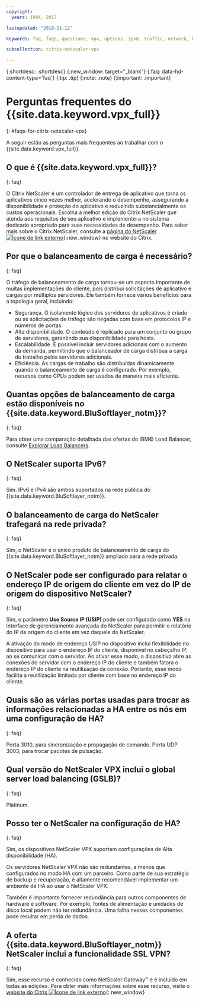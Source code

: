 ```yaml
---
copyright:
  years: 1994, 2017

lastupdated: "2018-11-12"

keywords: faq, faqs, questions, vpx, options, ipv6, traffic, network, ha, ssl, vpn

subcollection: citrix-netscaler-vpx

---
```


{:shortdesc: .shortdesc}
{:new_window: target="_blank"}
{:faq: data-hd-content-type='faq'}
{:tip: .tip}
{:note: .note}
{:important: .important}

# Perguntas frequentes do {{site.data.keyword.vpx_full}}
{: #faqs-for-citrix-netscaler-vpx}

A seguir estão as perguntas mais frequentes ao trabalhar com o {{site.data.keyword.vpx_full}}.

## O que é {{site.data.keyword.vpx_full}}?
{: faq}

O Citrix NetScaler é um controlador de entrega de aplicativo que torna os aplicativos cinco vezes melhor, acelerando o desempenho, assegurando a disponibilidade e proteção do aplicativo e reduzindo substancialmente os custos operacionais. Escolha a melhor edição do Citrix NetScaler que atenda aos requisitos de seu aplicativo e implemente-a no sistema dedicado apropriado para suas necessidades de desempenho. Para saber mais sobre o Citrix NetScaler, consulte a [página do NetScaler ![Ícone de link externo](../../icons/launch-glyph.svg "Ícone de link externo")](http://www.citrix.com/products/netscaler-application-delivery-controller/overview.html){:new_window}
no website do Citrix.

## Por que o balanceamento de carga é necessário?
{: faq}

O tráfego de balanceamento de carga tornou-se um aspecto importante de muitas implementações do cliente, pois distribui solicitações de aplicativo e cargas por múltiplos servidores. Ele também fornece vários benefícios para a topologia geral, incluindo:

* Segurança. O isolamento lógico dos servidores de aplicativos é criado ou as solicitações de tráfego são negadas com base em protocolos IP e números de portas.
* Alta disponibilidade. O conteúdo é replicado para um conjunto ou grupo de servidores, garantindo sua disponibilidade para hosts.
* Escalabilidade. É possível incluir servidores adicionais com o aumento da demanda, permitindo que o balanceador de carga distribua a carga de trabalho pelos servidores adicionais.
* Eficiência. As cargas de trabalho são distribuídas dinamicamente quando o balanceamento de carga é configurado. Por exemplo, recursos como CPUs podem ser usados de maneira mais eficiente.

## Quantas opções de balanceamento de carga estão disponíveis no {{site.data.keyword.BluSoftlayer_notm}}?
{: faq}

Para obter uma comparação detalhada das ofertas do IBM© Load Balancer, consulte [Explorar Load Balancers](/docs/infrastructure/loadbalancer-service?topic=loadbalancer-service-explore).

## O NetScaler suporta IPv6?
{: faq}

Sim. IPv6 e IPv4 são ambos suportados na rede pública do {{site.data.keyword.BluSoftlayer_notm}}.

## O balanceamento de carga do NetScaler trafegará na rede privada?
{: faq}

Sim, o NetScaler é o único produto de balanceamento de carga do {{site.data.keyword.BluSoftlayer_notm}} ampliado para a rede privada.

## O NetScaler pode ser configurado para relatar o endereço IP de origem do cliente em vez do IP de origem do dispositivo NetScaler?
{: faq}

Sim, o parâmetro **Use Source IP (USIP)** pode ser configurado como **YES** na Interface de gerenciamento avançada do NetScaler para permitir o relatório do IP de origem do cliente em vez daquele do NetScaler.

A ativação do modo de endereço USIP no dispositivo inclui flexibilidade no dispositivo para usar o endereço IP do cliente, disponível no cabeçalho IP, ao se comunicar com o servidor. Ao ativar esse modo, o dispositivo abre as conexões do servidor com o endereço IP do cliente e também fatora o endereço IP do cliente na reutilização da conexão. Portanto, esse modo facilita a reutilização limitada por cliente com base no endereço IP do cliente.

## Quais são as várias portas usadas para trocar as informações relacionadas a HA entre os nós em uma configuração de HA?
{: faq}

Porta 3010, para sincronização e propagação de comando. Porta UDP 3003, para trocar pacotes de pulsação.

## Qual versão do NetScaler VPX inclui o global server load balancing (GSLB)?
{: faq}

Platinum.

## Posso ter o NetScaler na configuração de HA?
{: faq}

Sim, os dispositivos NetScaler VPX suportam configurações de Alta disponibilidade (HA).

Os servidores NetScaler VPX não são redundantes, a menos que configurados no modo HA com um parceiro. Como parte de sua estratégia de backup e recuperação, é altamente recomendável implementar um ambiente de HA ao usar o NetScaler VPX.

Também é importante fornecer redundância para outros componentes de hardware e software. Por exemplo, fontes de alimentação e unidades de disco local podem não ter redundância. Uma falha nesses componentes pode resultar em perda de dados.

## A oferta {{site.data.keyword.BluSoftlayer_notm}} NetScaler inclui a funcionalidade SSL VPN?
{: faq}

Sim, esse recurso é conhecido como NetScaler Gateway™ e é incluído em todas as edições.  Para obter mais informações sobre esse recurso, visite o [website do Citrix ![Ícone de link externo](../../icons/launch-glyph.svg "Ícone de link externo")](https://www.citrix.com/products/netscaler-adc/){: new_window}
